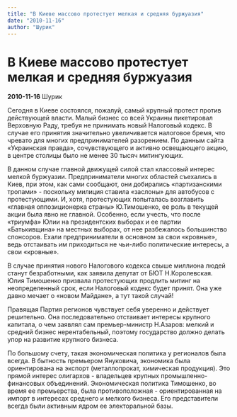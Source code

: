 ```yaml
---
title: "В Киеве массово протестует мелкая и средняя буржуазия"
date: "2010-11-16"
author: "Шурик"
---
```


# В Киеве массово протестует мелкая и средняя буржуазия

**2010-11-16** Шурик

Сегодня в Киеве состоялся, пожалуй, самый крупный протест против действующей власти. Малый бизнес со всей Украины пикетировал Верховную Раду, требуя не принимать новый Налоговый кодекс. В случае его принятия значительно увеличивается налоговое бремя, что чревато для многих предпринимателей разорением. По данным сайта «Украинская правда», сочувствующего и активно освещающего акцию,  в центре столицы было не менее 30 тысяч митингующих.

В данном случае главной движущей силой стал классовый интерес мелкой буржуазии. Предприниматели многих областей съехались в Киев, при этом, как сами сообщают, они добирались «партизанскими тропами» - поскольку милиция ставила «заслоны» для автобусов с протестующими. И, хотя, протестующих попыталась возглавить «главная оппозиционерка страны» Ю.Тимошенко, ее роль в текущей акции была явно не главной. Особенно, если учесть, что после «триумфа» Юлии на президентских выборах и ее партии «Батькивщина» на местных выборах, от нее разбежалось большинство спонсоров. Ехали предприниматели в основном за свои «кровные», ведь отстаивать им приходиться не чьи-либо политические интересы, а свои «кровные».

В случае принятия нового Налогового кодекса свыше миллиона людей станут безработными, как заявила депутат от БЮТ Н.Королевская. Юлия Тимошенко призвала протестующих продлить митинг на неопределенный срок, если Налоговый кодекс будет принят. Она уже давно мечает о «новом Майдане», а тут такой случай!

Правящая Партия регионов чувствует себя уверенно и действует решительно. Она последовательно отстаивает интересы крупного капитала, о чем заявлял сам премьер-министр Н.Азаров: мелкий и средний бизнес нерентабельный, поэтому государство должно делать упор на развитие крупного бизнеса.

По большому счету, такая экономическая политика у регионалов была всегда. В бытность премьером Януковича, экономика была ориентирована на экспорт (металлопрокат, химическая продукция). Это прямой интерес олигархов - владельцев крупных промышленно-финансовых объединений. Экономическая политика Тимошенко, во время ее премьерства, была противоположная - ориентированная на импорт в интересах среднего и мелкого бизнеса. Его представители всегда были активным ядром ее электоральной базы.